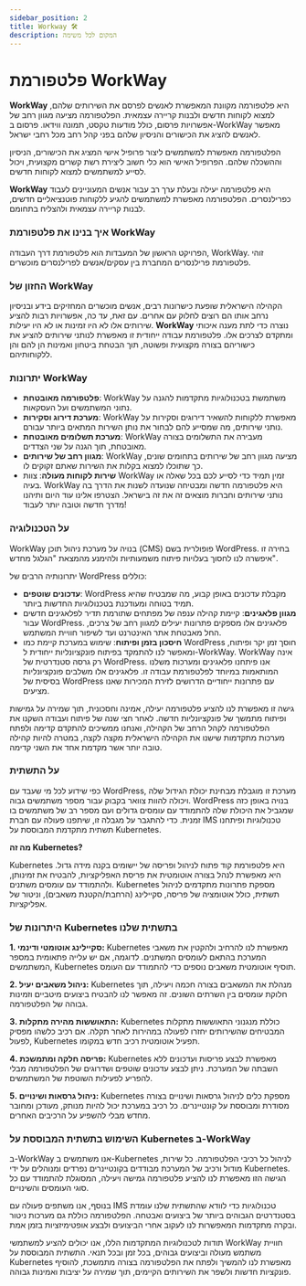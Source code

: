 ```yaml
---
sidebar_position: 2
title: Workway 🛠️
description: המקום לכל משימה
---
```

# פלטפורמת WorkWay

**WorkWay** היא פלטפורמה מקוונת המאפשרת לאנשים לפרסם את השירותים שלהם, למצוא לקוחות חדשים ולבנות קריירה עצמאית. הפלטפורמה מציעה מגוון רחב של אפשרויות פרסום, כולל מודעות טקסט, תמונה ווידאו. פרסום ב-WorkWay מאפשר לאנשים להציג את הכישורים והניסיון שלהם בפני קהל רחב מכל רחבי ישראל.

הפלטפורמה מאפשרת למשתמשים ליצור פרופיל אישי המציג את הכישורים, הניסיון וההשכלה שלהם. הפרופיל האישי הוא כלי חשוב ליצירת רשת קשרים מקצועית, ויכול לסייע למשתמשים למצוא לקוחות חדשים.

**WorkWay** היא פלטפורמה יעילה ובעלת ערך רב עבור אנשים המעוניינים לעבוד כפרילנסרים. הפלטפורמה מאפשרת למשתמשים להגיע ללקוחות פוטנציאליים חדשים, לבנות קריירה עצמאית ולהצליח בתחומם.

### איך בנינו את פלטפורמת WorkWay

הפרויקט הראשון של המעבדות הוא פלטפורמת דרך העבודה, WorkWay. זוהי פלטפורמת פרילנסרים המחברת בין עסקים/אנשים לפרילנסרים מוכשרים.

### החזון של WorkWay

הקהילה הישראלית שופעת כישרונות רבים, אנשים מוכשרים המחזיקים בידע ובניסיון נרחב אותו הם רוצים לחלוק עם אחרים. עם זאת, עד כה, אפשרויות רבות להציע שירותים אלו לא היו זמינות או לא היו יעילות. **WorkWay** נוצרה כדי לתת מענה איכותי ומתקדם לצרכים אלו. פלטפורמת עבודה ייחודית זו מאפשרת לנותני שירותים להציע את כישוריהם בצורה מקצועית ופשוטה, תוך הבטחת ביטחון ואמינות הן להם והן ללקוחותיהם.

### יתרונות WorkWay

- **פלטפורמה מאובטחת**: WorkWay משתמשת בטכנולוגיות מתקדמות להגנה על נתוני המשתמשים ועל העסקאות.
- **מערכת דירוג וסקירות**: WorkWay מאפשרת ללקוחות להשאיר דירוגים וסקירות על נותני שירותים, מה שמסייע להם לבחור את נותן השירות המתאים ביותר עבורם.
- **מערכת תשלומים מאובטחת**: WorkWay מעבירה את התשלומים בצורה מאובטחת, תוך הגנה על שני הצדדים.
- **מגוון רחב של שירותים**: WorkWay מציעה מגוון רחב של שירותים בתחומים שונים, כך שתוכלו למצוא בקלות את השירות שאתם זקוקים לו.
- **שירות לקוחות מעולה**: צוות WorkWay זמין תמיד כדי לסייע לכם בכל שאלה או בעיה.
WorkWay היא פלטפורמה חדשה ומבטיחה שנועדה לשנות את הדרך בה נותני שירותים וחברות מוצאים זה את זה בישראל. הצטרפו אלינו עוד היום ותיהנו מדרך חדשה וטובה יותר לעבוד!

### על הטכנולוגיה

WorkWay בנויה על מערכת ניהול תוכן (CMS) פופולרית בשם WordPress. בחירה זו איפשרה לנו לחסוך בעלויות פיתוח משמעותיות ולהימנע מהמצאת "הגלגל מחדש".

יתרונותיה הרבים של WordPress כוללים:

- **עדכונים שוטפים**: WordPress מקבלת עדכונים באופן קבוע, מה שמבטיח שהיא תמיד בטוחה ומעודכנת בטכנולוגיות החדשות ביותר.
- **מגוון פלאגינים**: קיימת קהילה ענפה של מפתחים שתורמת תדיר לפלאגינים חדשים עבור WordPress. פלאגינים אלו מספקים פתרונות יעילים למגוון רחב של צרכים, החל מאבטחת אתר האינטרנט ועד לשיפור חוויית המשתמש.
- **חיסכון בזמן ופיתוח**: שימוש במערכת קיימת כמו WordPress חוסך זמן יקר ופיתוח, ומאפשר לנו להתמקד בפיתוח פונקציונליות ייחודית ל-WorkWay.
WorkWay אינה רק גרסה סטנדרטית של WordPress. אנו פיתחנו פלאגינים ומערכות משלנו המותאמות במיוחד לפלטפורמת עבודה זו. פלאגינים אלו משלבים פונקציונליות בסיסית של WordPress עם פתרונות ייחודיים הדרושים לזירת המכירות שאנו מציעים.

גישה זו מאפשרת לנו להציע פלטפורמה יעילה, אמינה וחסכונית, תוך שמירה על גמישות ופיתוח מתמשך של פונקציונליות חדשה. לאחר חצי שנה של פיתוח ועבודה השקנו את הפלטפורמה לקהל הרחב של הקהילה, ואנחנו ממשיכים להתקדם קדימה ולפתח מערכות מתקדמות שישנו את הקהילה הישראלית מקצה לקצה, במטרה להיות קהילה טובה יותר אשר מקדמת אחד את השני קדימה.

### על התשתית

כפי שידוע לכל מי שעבד עם WordPress, מערכת זו מוגבלת מבחינת יכולת הגידול שלה ויכולה להוות צוואר בקבוק עבור מספר משתמשים גבוה. WordPress בנויה באופן כזה שמגביל את היכולת שלה להתמודד עם עומסים גדולים ועם מספר רב של משתמשים בו זמנית. כדי להתגבר על מגבלה זו, שיתפנו פעולה עם חברת IMS טכנולוגיות ופיתחנו תשתית מתקדמת המבוססת על Kubernetes.

**מה זה Kubernetes?**

Kubernetes היא פלטפורמת קוד פתוח לניהול ופריסה של יישומים בקנה מידה גדול. היא מאפשרת לנהל בצורה אוטומטית את פריסת האפליקציות, להבטיח את זמינותן, ולהתמודד עם עומסים משתנים. Kubernetes מספקת פתרונות מתקדמים לניהול תשתית, כולל אוטומציה של פריסה, סקיילינג (הרחבת/הקטנת משאבים), וניטור של אפליקציות.

### היתרונות של Kubernetes בתשתית שלנו

**1. סקיילינג אוטומטי ודינמי:**
   Kubernetes מאפשרת לנו להרחיב ולהקטין את משאבי המערכת בהתאם לעומסים המשתנים. לדוגמה, אם יש עלייה פתאומית במספר המשתמשים, Kubernetes תוסיף אוטומטית משאבים נוספים כדי להתמודד עם העומס.

**2. ניהול משאבים יעיל:**
   Kubernetes מנהלת את המשאבים בצורה חכמה ויעילה, תוך חלוקת עומסים בין השרתים השונים. זה מאפשר לנו להבטיח ביצועים מיטביים וזמינות גבוהה של הפלטפורמה.

**3. התאוששות מהירה מתקלות:**
   Kubernetes כוללת מנגנוני התאוששות מתקלות המבטיחים שהשירותים יחזרו לפעולה במהירות לאחר תקלה. אם רכיב כלשהו מפסיק לפעול, Kubernetes תפעיל אוטומטית רכיב חדש במקומו.

**4. פריסה חלקה ומתמשכת:**
   Kubernetes מאפשרת לבצע פריסות ועדכונים ללא השבתה של המערכת. ניתן לבצע עדכונים שוטפים ושדרוגים של הפלטפורמה מבלי להפריע לפעילות השוטפת של המשתמשים.

**5. ניהול גרסאות ושינויים:**
   Kubernetes מספקת כלים לניהול גרסאות ושינויים בצורה מסודרת ומבוססת על קונטיינרים. כל רכיב במערכת יכול להיות מנותק, מעודכן ומחובר מחדש מבלי להשפיע על הרכיבים האחרים.

### השימוש בתשתית המבוססת על Kubernetes ב-WorkWay

ב-WorkWay אנו משתמשים ב-Kubernetes לניהול כל רכיבי הפלטפורמה. כל שירות, מודול ורכיב של המערכת מבודדים בקונטיינרים נפרדים ומנוהלים על ידי Kubernetes. הגישה הזו מאפשרת לנו להציע פלטפורמה גמישה ויעילה, המסוגלת להתמודד עם כל סוגי העומסים והשינויים.

בנוסף, אנו משתפים פעולה עם IMS טכנולוגיות כדי לוודא שהתשתית שלנו עומדת בסטנדרטים הגבוהים ביותר של ביצועים ואבטחה. הפלטפורמה כוללת גם מערכות ניטור ובקרה מתקדמות המאפשרות לנו לעקוב אחרי הביצועים ולבצע אופטימיזציות בזמן אמת.

תודות לטכנולוגיות המתקדמות הללו, אנו יכולים להציע למשתמשי WorkWay חוויית משתמש מעולה וביצועים גבוהים, בכל זמן ובכל תנאי. התשתית המבוססת על Kubernetes מאפשרת לנו להמשיך ולפתח את הפלטפורמה בצורה מתמשכת, להוסיף פונקציות חדשות ולשפר את השירותים הקיימים, תוך שמירה על יציבות ואמינות גבוהה.